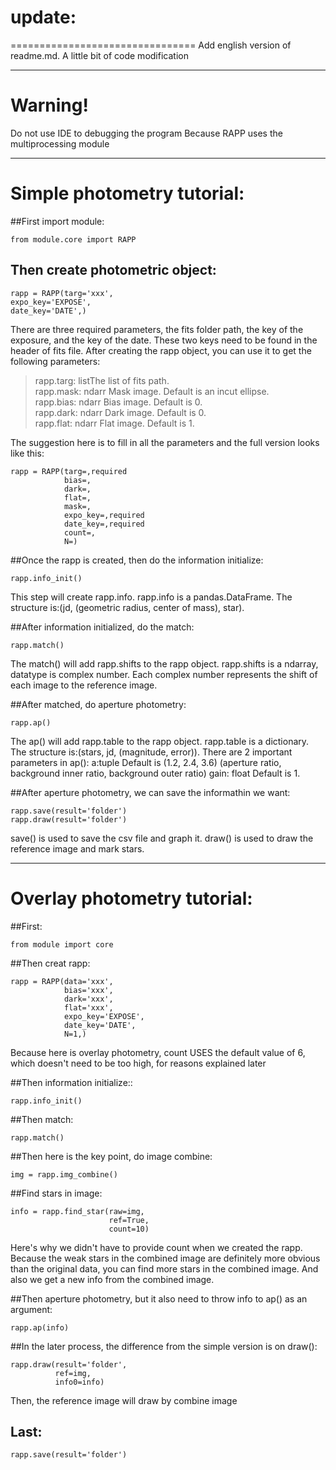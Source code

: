 # update:
================================
Add english version of readme.md.
A little bit of code modification
********************************
# Warning!
Do not use IDE to debugging the program
Because RAPP uses the multiprocessing module
********************************
# Simple photometry tutorial:
##First import module:

    from module.core import RAPP

## Then create photometric object:

    rapp = RAPP(targ='xxx',
    expo_key='EXPOSE',
    date_key='DATE',)

There are three required parameters, the fits folder path, the key of the exposure, and the key of the date. These two keys need to be found in the header of fits file. After creating the rapp object, you can use it to get the following parameters:

>rapp.targ: listThe list of fits path.  
>rapp.mask: ndarr Mask image. Default is an incut ellipse.  
>rapp.bias: ndarr Bias image. Default is 0.  
>rapp.dark: ndarr Dark image. Default is 0.  
>rapp.flat: ndarr Flat image. Default is 1.  

The suggestion here is to fill in all the parameters and the full version looks like this:

    rapp = RAPP(targ=,required
                bias=,
                dark=,
                flat=,
                mask=,
                expo_key=,required
                date_key=,required
                count=,
                N=)

##Once the rapp is created, then do the information initialize:

    rapp.info_init()

This step will create rapp.info. rapp.info is a pandas.DataFrame. The structure is:(jd, (geometric radius, center of mass), star).

##After information initialized, do the match:

    rapp.match()

The match() will add rapp.shifts to the rapp object. rapp.shifts is a ndarray, datatype is complex number. Each complex number represents the shift of each image to the reference image.

##After matched, do aperture photometry:

    rapp.ap()

The ap() will add rapp.table to the rapp object. rapp.table is a dictionary. The structure is:(stars, jd, (magnitude, error)).
There are 2 important parameters in ap():
a:tuple Default is (1.2, 2.4, 3.6) (aperture ratio, background inner ratio, background outer ratio)
gain: float Default is 1.

##After aperture photometry, we can save the informathin we want:

    rapp.save(result='folder')
    rapp.draw(result='folder')

save() is used to save the csv file and graph it. draw() is used to draw the reference image and mark stars.
********************************
# Overlay photometry tutorial:
##First:

    from module import core

##Then creat rapp:

    rapp = RAPP(data='xxx',
                bias='xxx',
                dark='xxx',
                flat='xxx',
                expo_key='EXPOSE',
                date_key='DATE',
                N=1,)

Because here is overlay photometry, count USES the default value of 6, which doesn't need to be too high, for reasons explained later

##Then information initialize::

    rapp.info_init()

##Then match:

    rapp.match()

##Then here is the key point, do image combine:

    img = rapp.img_combine()

##Find stars in image:

    info = rapp.find_star(raw=img,
                          ref=True,
                          count=10)

Here's why we didn't have to provide count when we created the rapp. Because the weak stars in the combined image are definitely more obvious than the original data, you can find more stars in the combined image. And also we get a new info from the combined image.

##Then aperture photometry, but it also need to throw info to ap() as an argument:

    rapp.ap(info)

##In the later process, the difference from the simple version is on draw():

    rapp.draw(result='folder',
              ref=img,
              info0=info)

Then, the reference image will draw by combine image

## Last:

    rapp.save(result='folder')

